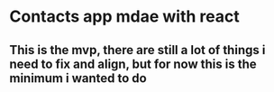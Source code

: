 # Contacts app mdae with react

## This is the mvp, there are still a lot of things i need to fix and align, but for now this is the minimum i wanted to do